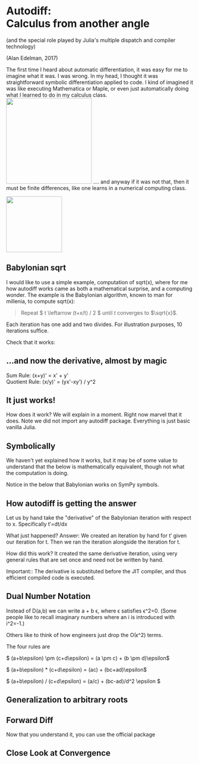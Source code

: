 
# Autodiff:  <br> Calculus  from another angle 
(and the special role played by Julia's multiple dispatch and compiler technology)

(Alan Edelman, 2017)


  The first time I heard about automatic differentiation, it was easy for me to imagine what it was.  I was wrong.  In my head, I thought it was straightforward symbolic differentiation applied to code.  I kind of imagined it was like executing Mathematica or Maple, or even just automatically doing what I learned to do in my calculus class. 
  <img src="derfunc.gif" width="230">
  .... and anyway if it was not that, then it must be finite differences, like one learns in a numerical computing class.
  
<img src="http://image.mathcaptain.com/cms/images/122/Diff%202.png" width="150">



## Babylonian sqrt

I would like to use a simple example, computation of sqrt(x), where for me how autodiff works came as both a mathematical surprise, and a computing wonder.  The example is  the Babylonian algorithm, known to man for millenia, to compute sqrt(x):  


 > Repeat $ t \leftarrow  (t+x/t) / 2 $ until $t$ converges to $\sqrt{x}$.
 
 Each iteration has one add and two divides. For illustration purposes, 10 iterations suffice.

Check that it works:

## ...and now the derivative, almost by magic

Sum Rule: (x+y)' = x' + y' <br>
Quotient Rule: (x/y)' = (yx'-xy') / y^2

## It just works!

How does it work?  We will explain in a moment.  Right now marvel that it does.  Note we did not
import any autodiff package.  Everything is just basic vanilla Julia.

## Symbolically

We haven't yet explained how it works, but it may be of some value to understand that the below is mathematically
equivalent, though not what the computation is doing.

Notice in the below that Babylonian works on SymPy symbols.

## How autodiff is getting the answer
Let us by hand take the "derivative" of the Babylonian iteration with respect to x. Specifically t′=dt/dx

What just happened?  Answer: We created an iteration by hand for t′ given our iteration for t. Then we ran the iteration alongside the iteration for t.

How did this work?  It created the same derivative iteration, using very general rules that are set once and need not be written by hand.

Important:: The derivative is substituted before the JIT compiler, and thus efficient compiled code is executed.

## Dual Number Notation

Instead of D(a,b) we can write a + b ϵ, where ϵ satisfies ϵ^2=0.  (Some people like to recall imaginary numbers where an i is introduced with i^2=-1.) 

Others like to think of how engineers just drop the O(ϵ^2) terms.

The four rules are

$ (a+b\epsilon) \pm (c+d\epsilon) = (a \pm c) + (b \pm d)\epsilon$

$ (a+b\epsilon) * (c+d\epsilon) = (ac) + (bc+ad)\epsilon$

$ (a+b\epsilon) / (c+d\epsilon) = (a/c) + (bc-ad)/d^2 \epsilon $


## Generalization to arbitrary roots

## Forward Diff
Now that you understand it, you can use the official package

## Close Look at Convergence
